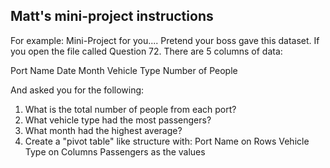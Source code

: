 ## Matt's mini-project instructions

For example:  Mini-Project for you....
Pretend your boss gave this dataset. 
If you open the file called Question 72. There are 5 columns of data:

Port Name
Date
Month
Vehicle Type
Number of People

And asked you for the following:
1. What is the total number of people from each port?
2. What vehicle type had the most passengers?
3. What month had the highest average?
4. Create a "pivot table" like structure with:
Port Name on Rows
Vehicle Type on Columns
Passengers as the values
